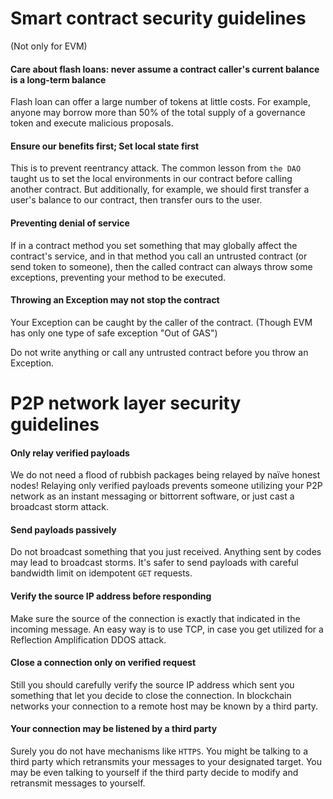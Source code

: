 # Smart contract security guidelines

(Not only for EVM)

#### Care about flash loans: never assume a contract caller's current balance is a long-term balance

Flash loan can offer a large number of tokens at little costs. For example, anyone may borrow more than 50% of the total supply of a governance token and execute malicious proposals. 

#### Ensure our benefits first; Set local state first

This is to prevent reentrancy attack. The common lesson from `the DAO` taught us to set the local environments in our contract before calling another contract. But additionally, for example, we should first transfer a user's balance to our contract, then transfer ours to the user. 

#### Preventing denial of service

If in a contract method you set something that may globally affect the contract's service, and in that method you call an untrusted contract (or send token to someone), then the called contract can always throw some exceptions, preventing your method to be executed. 

#### Throwing an Exception may not stop the contract

Your Exception can be caught by the caller of the contract. (Though EVM has only one type of safe exception "Out of GAS")

Do not write anything or call any untrusted contract before you throw an Exception. 

# P2P network layer security guidelines

#### Only relay verified payloads

We do not need a flood of rubbish packages being relayed by naïve honest nodes! Relaying only verified payloads prevents someone utilizing your P2P network as an instant messaging or bittorrent software, or just cast a broadcast storm attack. 

#### Send payloads passively

Do not broadcast something that you just received. Anything sent by codes may lead to broadcast storms. It's safer to send payloads with careful bandwidth limit on idempotent `GET` requests. 

#### Verify the source IP address before responding

Make sure the source of the connection is exactly that indicated in the incoming message. An easy way is to use TCP, in case you get utilized for a Reflection Amplification DDOS attack. 

#### Close a connection only on verified request

Still you should carefully verify the source IP address which sent you something that let you decide to close the connection. In blockchain networks your connection to a remote host may be known by a third party. 

#### Your connection may be listened by a third party

Surely you do not have mechanisms like `HTTPS`. You might be talking to a third party which retransmits your messages to your designated target. You may be even talking to yourself if the third party decide to modify and retransmit messages to yourself. 